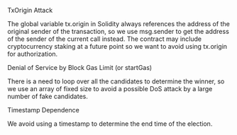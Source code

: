 
TxOrigin Attack

The global variable tx.origin in Solidity always references the address of
the original sender of the transaction, so we use msg.sender to get
the address of the sender of the current call instead. The contract
may include cryptocurrency staking at a future point so we want
to avoid using tx.origin for authorization.


Denial of Service by Block Gas Limit (or startGas)

There is a need to loop over all the candidates to determine the
winner, so we use an array of fixed size to avoid a possible DoS
attack by a large number of fake candidates.


Timestamp Dependence

We avoid using a timestamp to determine the end time of the election.